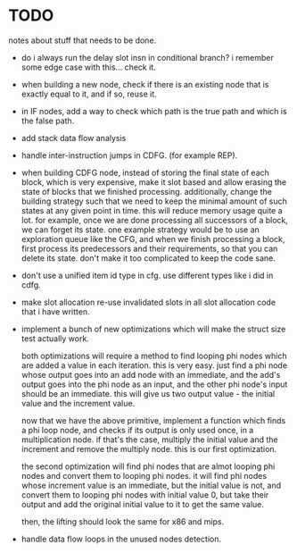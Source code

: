 # TODO
notes about stuff that needs to be done.

- do i always run the delay slot insn in conditional branch? i remember some edge case with this... check it.
- when building a new node, check if there is an existing node that is exactly equal to it, and if so, reuse it.
- in IF nodes, add a way to check which path is the true path and which is the false path.
- add stack data flow analysis
- handle inter-instruction jumps in CDFG. (for example REP).
- when building CDFG node, instead of storing the final state of each block, which is very expensive, make it slot based and allow erasing
  the state of blocks that we finished processing. additionally, change the building strategy such that we need to keep the minimal amount
  of such states at any given point in time. this will reduce memory usage quite a lot.
  for example, once we are done processing all successors of a block, we can forget its state.
  one example strategy would be to use an exploration queue like the CFG, and when we finish processing a block, first process its
  predecessors and their requirements, so that you can delete its state.
  don't make it too complicated to keep the code sane.
- don't use a unified item id type in cfg. use different types like i did in cdfg.
- make slot allocation re-use invalidated slots in all slot allocation code that i have written.
- implement a bunch of new optimizations which will make the struct size test actually work.

  both optimizations will require a method to find looping phi nodes which are added a value in each iteration.
  this is very easy. just find a phi node whose output goes into an add node with an immediate, and the add's output goes into the
  phi node as an input, and the other phi node's input should be an immediate. this will give us two output value - the initial value
  and the increment value.

  now that we have the above primitive, implement a function which finds a phi loop node, and checks if its output is only used once,
  in a multiplication node. if that's the case, multiply the initial value and the increment and remove the multiply node.
  this is our first optimization.

  the second optimization will find phi nodes that are almot looping phi nodes and convert them to looping phi nodes.
  it will find phi nodes whose increment value is an immediate, but the initial value is not, and convert them to looping phi nodes
  with initial value 0, but take their output and add the original initial value to it to get the same value.

  then, the lifting should look the same for x86 and mips.
- handle data flow loops in the unused nodes detection.
